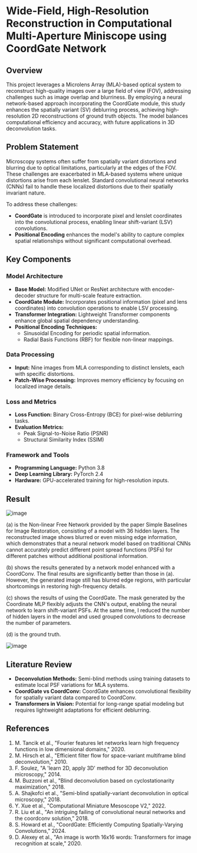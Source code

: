 # Wide-Field, High-Resolution Reconstruction in Computational Multi-Aperture Miniscope using CoordGate Network

## Overview
This project leverages a Microlens Array (MLA)-based optical system to reconstruct high-quality images over a large field of view (FOV), addressing challenges such as image overlap and blurriness. By employing a neural network-based approach incorporating the CoordGate module, this study enhances the spatially variant (SV) deblurring process, achieving high-resolution 2D reconstructions of ground truth objects. The model balances computational efficiency and accuracy, with future applications in 3D deconvolution tasks.

## Problem Statement
Microscopy systems often suffer from spatially variant distortions and blurring due to optical limitations, particularly at the edges of the FOV. These challenges are exacerbated in MLA-based systems where unique distortions arise from each lenslet. Standard convolutional neural networks (CNNs) fail to handle these localized distortions due to their spatially invariant nature.

To address these challenges:
- **CoordGate** is introduced to incorporate pixel and lenslet coordinates into the convolutional process, enabling linear shift-variant (LSV) convolutions.
- **Positional Encoding** enhances the model's ability to capture complex spatial relationships without significant computational overhead.

## Key Components

### Model Architecture
- **Base Model:** Modified UNet or ResNet architecture with encoder-decoder structure for multi-scale feature extraction.
- **CoordGate Module:** Incorporates positional information (pixel and lens coordinates) into convolution operations to enable LSV processing.
- **Transformer Integration:** Lightweight Transformer components enhance global spatial dependency understanding.
- **Positional Encoding Techniques:**
  - Sinusoidal Encoding for periodic spatial information.
  - Radial Basis Functions (RBF) for flexible non-linear mappings.

### Data Processing
- **Input:** Nine images from MLA corresponding to distinct lenslets, each with specific distortions.
- **Patch-Wise Processing:** Improves memory efficiency by focusing on localized image details.

### Loss and Metrics
- **Loss Function:** Binary Cross-Entropy (BCE) for pixel-wise deblurring tasks.
- **Evaluation Metrics:**
  - Peak Signal-to-Noise Ratio (PSNR)
  - Structural Similarity Index (SSIM)

### Framework and Tools
- **Programming Language:** Python 3.8
- **Deep Learning Library:** PyTorch 2.4
- **Hardware:** GPU-accelerated training for high-resolution inputs.

## Result
![image](https://github.com/user-attachments/assets/22cecb7c-4dc0-4008-bb52-001c1d6997a8)

(a) is the Non-linear Free Network provided by the paper Simple Baselines for Image Restoration, consisting of a model with 36 hidden layers. The reconstructed image shows blurred or even missing edge information, which demonstrates that a neural network model based on traditional CNNs cannot accurately predict different point spread functions (PSFs) for different patches without additional positional information.

(b) shows the results generated by a network model enhanced with a CoordConv.  The final results are significantly better than those in (a). However, the generated image still has blurred edge regions, with particular shortcomings in restoring high-frequency details.

(c) shows the results of using the CoordGate. The mask generated by the Coordinate MLP flexibly adjusts the CNN's output, enabling the neural network to learn shift-variant PSFs. At the same time, I reduced the number of hidden layers in the model and used grouped convolutions to decrease the number of parameters.

(d) is the ground truth.

![image](https://github.com/user-attachments/assets/07927a10-4c29-4aa5-adac-2e33047b3b41)


## Literature Review
- **Deconvolution Methods:** Semi-blind methods using training datasets to estimate local PSF variations for MLA systems.
- **CoordGate vs CoordConv:** CoordGate enhances convolutional flexibility for spatially variant data compared to CoordConv.
- **Transformers in Vision:** Potential for long-range spatial modeling but requires lightweight adaptations for efficient deblurring.

## References
1. M. Tancik et al., "Fourier features let networks learn high frequency functions in low dimensional domains," 2020.
2. M. Hirsch et al., "Efficient filter flow for space-variant multiframe blind deconvolution," 2010.
3. F. Soulez, "A 'learn 2D, apply 3D' method for 3D deconvolution microscopy," 2014.
4. M. Buzzoni et al., "Blind deconvolution based on cyclostationarity maximization," 2018.
5. A. Shajkofci et al., "Semi-blind spatially-variant deconvolution in optical microscopy," 2018.
6. Y. Xue et al., "Computational Miniature Mesoscope V2," 2022.
7. R. Liu et al., "An intriguing failing of convolutional neural networks and the coordconv solution," 2018.
8. S. Howard et al., "CoordGate: Efficiently Computing Spatially-Varying Convolutions," 2024.
9. D. Alexey et al., "An image is worth 16x16 words: Transformers for image recognition at scale," 2020.
